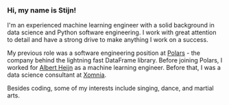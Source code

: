 ### Hi, my name is Stijn!

I'm an experienced machine learning engineer with a solid background in data science and Python software engineering.
I work with great attention to detail and have a strong drive to make anything I work on a success.

My previous role was a software engineering position at [Polars](https://pola.rs) - the company behind the lightning fast DataFrame library.
Before joining Polars, I worked for [Albert Heijn](https://www.ah.nl/) as a machine learning engineer.
Before that, I was a data science consultant at [Xomnia](https://www.xomnia.com/).

Besides coding, some of my interests include singing, dance, and martial arts.
